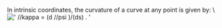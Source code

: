 In intrinsic coordinates, the curvature of a curve at any point is given
by: \\
![' //kappa = (d //psi )/(ds) . '](../dictionary/equation_images/2033.1..png)
